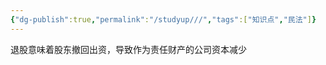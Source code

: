 ```yaml
---
{"dg-publish":true,"permalink":"/studyup///","tags":["知识点","民法"]}
---
```


退股意味着股东撤回出资，导致作为责任财产的公司资本减少